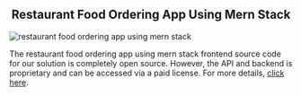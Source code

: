 <h2 style="text-align:center"> Restaurant Food Ordering App Using Mern Stack </h2>

![restaurant food ordering app using mern stack](https://admin.ninjascode.com/wp-content/uploads/2025/repoImages/margaret/restaurant%20food%20ordering%20app%20using%20mern%20stack.webp) 

The restaurant food ordering app using mern stack frontend source code for our solution is completely open source. However, the API and backend is proprietary and can be accessed via a paid license. For more details, <a href="https://enatega.com/?utm_source=github&utm_medium=repo&utm_campaign=margaret-restaurant-food-ordering-app-using-mern-stack" target="_blank">click here</a>.
